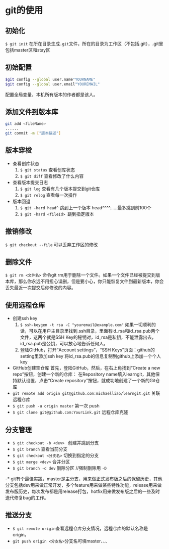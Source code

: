 # git的使用

## 初始化

`$ git init`
在所在目录生成`.git`文件，所在的目录为工作区（不包括.git），.git里包括master区和stay区

## 初始配置

```bash
$git config --global user.name"YOURNAME" 
$git config --global user.email"YOUREMAIL" 
```
配置全局变量，本机所有版本的作者都是该人。

## 添加文件到版本库

```bash
git add <fileName>
......
git commit -m ["版本描述"]
```
## 版本穿梭

* 查看创库状态
  1. ` $ git status `  查看创库状态
  2. ` $ git diff `  查看修改了什么内容
* 查看版本提交日志
  1. ` $ git log ` 查看有几个版本提交到git仓库 
  2. ` $ git relog ` 查看每一次操作
* 版本回退
  1. `$ git -hard head^` 跳到上一个版本 head^^^^……最多跳到前100个
  2. `$ git -hard <fileId> `跳到指定版本
## 撤销修改

` $ git checkout --file `  可以丢弃工作区的修改

## 删除文件

` $ git rm <文件名> ` 命令git rm用于删除一个文件。如果一个文件已经被提交到版本库，那么你永远不用担心误删，但是要小心，你只能恢复文件到最新版本，你会丢失最近一次提交后你修改的内容。

## 使用远程仓库

* 创建ssh key 
  1. `$ ssh-keygen -t rsa -C "youremail@example.com"` 如果一切顺利的话，可以在用户主目录里找到.ssh目录，里面有id_rsa和id_rsa.pub两个文件，这两个就是SSH Key的秘钥对，id_rsa是私钥，不能泄露出去，id_rsa.pub是公钥，可以放心地告诉任何人。
  2. 登陆GitHub，打开“Account settings”，“SSH Keys”页面：github的setting里添加ssh key 将id_rsa.pub的信息复制到github上添加一个个人key
* GitHub创建空仓库
  首先，登陆GitHub，然后，在右上角找到“Create a new repo”按钮，创建一个新的仓库：
  在Repository name填入learngit，其他保持默认设置，点击“Create repository”按钮，就成功地创建了一个新的Git仓库
* `git remote add origin git@github.com:michaelliao/learngit.git` 关联远程仓库
* `$ git push -u origin master` 第一次 push
* `$ git clone git@github.com:YourLink.git` 远程仓库克隆

## 分支管理

* `$ git checkout -b <dev> ` 创建并跳到分支
* `$ git branch` 查看当前分支
* `$ git checkout <分支名>` 切换到指定的分支
* `$ git merge <dev>` 合并分区
* `$ git branch -d dev` 删除分区 //强制删除用 `-D`

-* git有个最佳实践，master是主分支，用来做正式发布版之后的保留历史，其他分支包括dev用来做正常开发，多个feature用来做某些特性功能，release用来做发布版历史，每次发布都是用release打包，hotfix用来做发布版之后的一些及时迭代修复bug的工作。

## 推送分支

* `$ git remote origin`查看远程仓库分支情况，远程仓库的默认名称是origin。
*  `git push origin <分支名>`分支名可填master、、、

